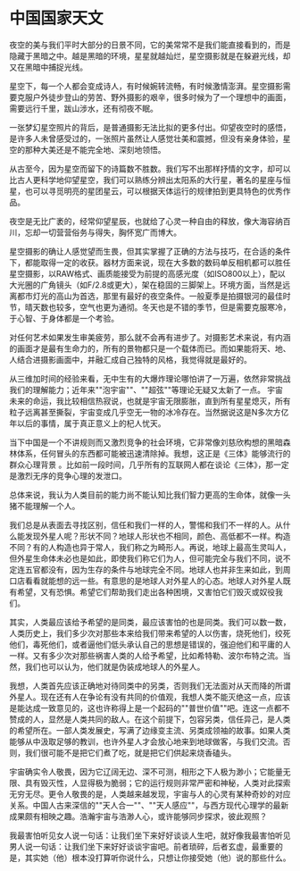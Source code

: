 # 中国国家天文

夜空的美与我们平时大部分的日景不同，它的美常常不是我们能直接看到的，而是隐藏于黑暗之中。越是黑暗的环境，星星就越灿烂，星空摄影就是在躲避光线，却又在黑暗中捕捉光线。

星空下，每一个人都会变成诗人，有时候婉转流畅，有时候激情澎湃。星空摄影需要克服户外徒步登山的劳苦、野外摄影的艰辛，很多时候为了一个理想中的画面，需要远行千里，跋山涉水，还有彻夜不眠。

一张梦幻星空照片的背后，是普通摄影无法比拟的更多付出。仰望夜空时的感悟，是许多人未曾感受过的，一张照片虽然让人感觉壮美和震撼，但没有亲身体验，星空的那种大美还是不能完全地、深刻地领悟。

从古至今，因为星空而留下的诗篇数不胜数。我们写不出那样抒情的文字，却可以比古人更科学地仰望星空，我们可以熟练分辨出太阳系的大行星，著名的星座与恒星，也可以寻觅明亮的星团星云，可以根据天体运行的规律拍到更具特色的优秀作品。

夜空是无比广袤的，经常仰望星辰，也就给了心灵一种自由的释放，像大海容纳百川，忘却一切营营俗务与得失，胸怀宽广而博大。

星空摄影的确让人感觉望而生畏，但其实掌握了正确的方法与技巧，在合适的条件下，都能取得一定的收获。器材方面来说，现在大多数的数码单反相机都可以胜任星空摄影，以RAW格式、画质能接受为前提的高感光度（如ISO800以上），配以大光圈的广角镜头（如F/2.8或更大），架在稳固的三脚架上。环境方面，当然是远离都市灯光的高山为首选，那里有最好的夜空条件。一般夏季是拍摄银河的最佳时节，晴天数也较多，空气也更为通彻。冬天也是不错的季节，但是需要克服寒冷，于心智、于身体都是一个考验。

对任何艺术如果发生审美疲劳，那么就不会再有进步了。对摄影艺术来说，有内涵的画面才是最有生命力的，所有的景物都只是一个载体而已。而如果能将天、地、人结合进摄影画面中，并融汇成自己独特的风格，我觉得就是最好的。

从三维加时间的经验来看，无中生有的大爆炸理论哪怕讲了一万遍，依然非常挑战我们的理解能力；近年来""泡宇宙""、""超弦""等理论无疑又太新了一点。  宇宙未来的命运，我比较相信热寂说，也就是宇宙无限膨胀，直到所有星星熄灭，所有粒子远离甚至撕裂，宇宙变成几乎空无一物的冰冷存在。当然据说这是N多次方亿年以后的事情，属于真正意义上的杞人忧天。

当下中国是一个不讲规则而又激烈竞争的社会环境，它非常像刘慈欣构想的黑暗森林体系，任何冒头的东西都可能被迅速清除掉。我想，这正是《三体》能够流行的群众心理背景
。比如前一段时间，几乎所有的互联网人都在谈论《三体》，那一定是激烈无序的竞争心理的发泄口。

总体来说，我认为人类目前的能力尚不能认知比我们智力更高的生命体，就像一头猪不能理解一个人。

我们总是从表面去寻找区别，信任和我们一样的人，警惕和我们不一样的人。从什么能发现外星人呢？形状不同？地球人形状也不相同，颜色、高低都不一样。构造不同？有的人构造也异于常人，我们称之为畸形人。再说，地球上最高生灵叫人，但外星生命体未必也是如此，即使我们称它们为人，但可能完全与我们不同，说不定连五官都没有，因为生存的条件与地球完全不同。地球人也并非生来如此，到周口店看看就能想的远一些。有意思的是地球人对外星人的心态。地球人对外星人既有希望，又有恐惧。希望它们帮助我们走出各种困境，又害怕它们毁灭或奴役我们。

其实，人类最应该给予希望的是同类，最应该害怕的也是同类。我们可以数一数，人类历史上，我们多少次对那些本来给我们带来希望的人以伤害，烧死他们，绞死他们，毒死他们，或者逼他们低头承认自己的思想是错误的，强迫他们和平庸的人一样。又有多少次对那些祸害人类的人给予希望，比如希特勒、波尔布特之流。当然，我们也可以认为，他们就是伪装成地球人的外星人。

我想，人类首先应该正确地对待同类中的另类，否则我们无法面对从天而降的所谓外星人。现在还有人在争论有没有共同的价值观，我想人类不能灭绝这一点，应该是能达成一致意见的，这也许称得上是一个起码的""普世价值""吧。连这一点都不赞成的人，显然是人类共同的敌人。在这个前提下，包容另类，信任异己，是人类的希望所在。一部人类发展史，写满了边缘变主流、另类成领袖的故事。如果人类能够从中汲取足够的教训，也许外星人才会放心地来到地球做客，与我们交流。否则，我们很可能不是把它们煮了吃，就是把它们供起来烧香磕头。

宇宙确实令人敬畏，因为它辽阔无边、深不可测，相形之下人极为渺小；它能量无限、具有毁灭性，人显得极为脆弱；它的运行规则非常严密和神秘，人类对此探索无穷无尽。更令人敬畏的是，人类越来越发现，宇宙与人的心灵有某种奇妙的对应关系。中国人古来深信的""天人合一""、""天人感应""，与西方现代心理学的最新成果颇有相映之趣。浩瀚宇宙与浩渺人心，或许能够同步探求，彼此观照？

我最害怕听见女人说一句话：让我们坐下来好好谈谈人生吧，就好像我最害怕听见男人说一句话：让我们坐下来好好谈谈宇宙吧。前者琐碎，后者玄虚，最重要的是，其实她（他）根本没打算听你说什么，只想让你接受她（他）说的那些什么。
